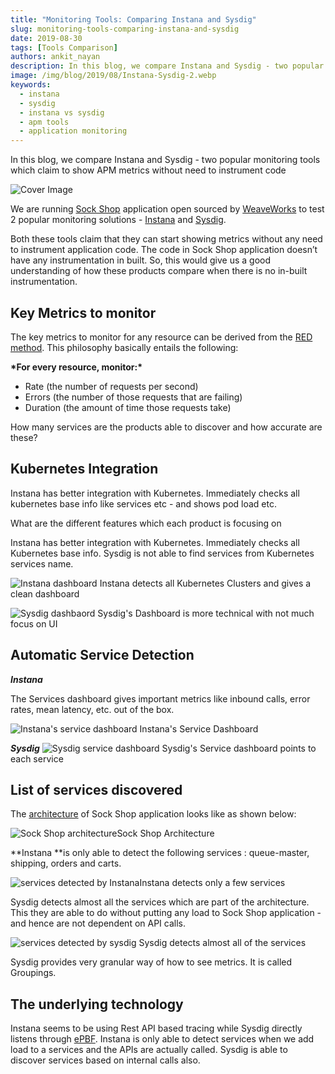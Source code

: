 ```yaml
---
title: "Monitoring Tools: Comparing Instana and Sysdig"
slug: monitoring-tools-comparing-instana-and-sysdig
date: 2019-08-30
tags: [Tools Comparison]
authors: ankit_nayan
description: In this blog, we compare Instana and Sysdig - two popular monitoring tools which claim to show APM metrics without need to instrument code.
image: /img/blog/2019/08/Instana-Sysdig-2.webp
keywords:
  - instana
  - sysdig
  - instana vs sysdig
  - apm tools
  - application monitoring
---
```


In this blog, we compare Instana and Sysdig - two popular monitoring tools which claim to show APM metrics without need to instrument code

<!--truncate-->

![Cover Image](/img/blog/2019/08/Instana-Sysdig-2.webp)

We are running [Sock Shop](https://github.com/microservices-demo/microservices-demo/) application open sourced by [WeaveWorks](https://www.weave.works/) to test 2 popular monitoring solutions - [Instana](https://www.instana.com/) and [Sysdig](https://sysdig.com/).

Both these tools claim that they can start showing metrics without any need to instrument application code. The code in Sock Shop application doesn’t have any instrumentation in built. So, this would give us a good understanding of how these products compare when there is no in-built instrumentation.

## Key Metrics to monitor

The key metrics to monitor for any resource can be derived from the [RED method](https://grafana.com/blog/2018/08/02/the-red-method-how-to-instrument-your-services/). This philosophy basically entails the following:

**\***For every resource, monitor:**\***

- Rate (the number of requests per second)
- Errors (the number of those requests that are failing)
- Duration (the amount of time those requests take)

How many services are the products able to discover and how accurate are these?

## Kubernetes Integration

Instana has better integration with Kubernetes. Immediately checks all kubernetes base info like services etc - and shows pod load etc.

What are the different features which each product is focusing on

Instana has better integration with Kubernetes. Immediately checks all Kubernetes base info. Sysdig is not able to find services from Kubernetes services name.

![Instana dashboard](/img/blog/2019/08/Kubernetes-Dashboard-Instana-1.webp)
Instana detects all Kubernetes Clusters and gives a clean dashboard

![Sysdig dashbaord](/img/blog/2019/08/Cluster_Dashboard-Sysdig-2.webp)
Sysdig's Dashboard is more technical with not much focus on UI

## Automatic Service Detection

**_Instana_**

The Services dashboard gives important metrics like inbound calls, error rates, mean latency, etc. out of the box.

![Instana's service dashboard](/img/blog/2019/08/Instana-Service-Dashboard-3.webp)
Instana's Service Dashboard

**_Sysdig_**
![Sysdig service dashboard](/img/blog/2019/08/Sysdig-Dashboard-5.webp)
Sysdig's Service dashboard points to each service

## List of services discovered

The [architecture](https://github.com/microservices-demo/microservices-demo/blob/master/internal-docs/design.md) of Sock Shop application looks like as shown below:

![Sock Shop architecture](/img/blog/2019/08/SOck-Shop-Arch-6.webp)Sock Shop Architecture

**Instana **is only able to detect the following services : queue-master, shipping, orders and carts.

![services detected by Instana](/img/blog/2019/08/Instana-services-7.webp)Instana detects only a few services

Sysdig detects almost all the services which are part of the architecture. This they are able to do without putting any load to Sock Shop application - and hence are not dependent on API calls.

![services detected by sysdig](/img/blog/2019/08/Sysdig-services-8.webp)
Sysdig detects almost all of the services

Sysdig provides very granular way of how to see metrics. It is called Groupings.

## The underlying technology

Instana seems to be using Rest API based tracing while Sysdig directly listens through [ePBF](http://www.brendangregg.com/blog/2019-01-01/learn-ebpf-tracing.html). Instana is only able to detect services when we add load to a services and the APIs are actually called. Sysdig is able to discover services based on internal calls also.
